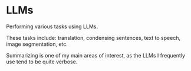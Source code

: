 # LLMs
Performing various tasks using LLMs.

These tasks include: translation, condensing sentences, text to speech, image segmentation, etc.

Summarizing is one of my main areas of interest, as the LLMs I frequently use tend to be quite verbose.
